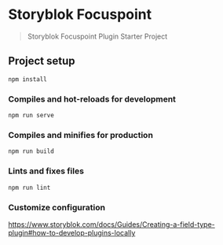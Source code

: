 # Storyblok Focuspoint

> Storyblok Focuspoint Plugin Starter Project

## Project setup
```
npm install
```

### Compiles and hot-reloads for development
```
npm run serve
```

### Compiles and minifies for production
```
npm run build
```

### Lints and fixes files
```
npm run lint
```

### Customize configuration
https://www.storyblok.com/docs/Guides/Creating-a-field-type-plugin#how-to-develop-plugins-locally